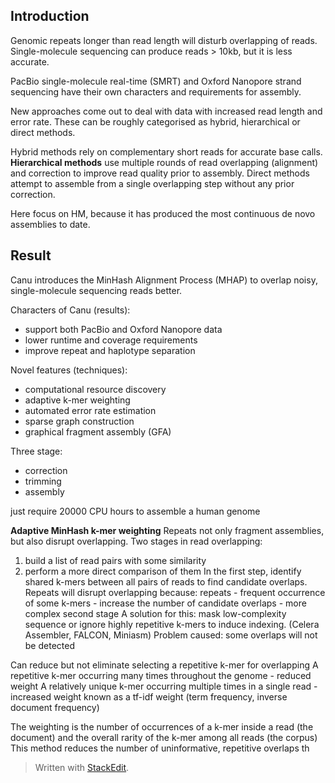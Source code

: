## Introduction
Genomic repeats longer than read length will disturb overlapping of reads. Single-molecule sequencing can produce reads > 10kb, but it is less accurate.

PacBio single-molecule real-time (SMRT) and Oxford Nanopore strand sequencing have their own characters and requirements for assembly. 

New approaches come out to deal with data with increased read length and error rate. These can be roughly categorised as hybrid, hierarchical or direct methods.

Hybrid methods rely on complementary short reads for accurate base calls.
**Hierarchical methods** use multiple rounds of read  overlapping (alignment) and correction to improve read quality prior to assembly.
Direct methods attempt to assemble from a single overlapping step without any prior correction.

Here focus on HM, because it has produced the most continuous de novo assemblies to date.

## Result
Canu introduces the MinHash Alignment Process (MHAP) to overlap noisy, single-molecule sequencing reads better.

Characters of Canu (results):
- support both PacBio and Oxford Nanopore data
- lower runtime and coverage requirements
- improve repeat and haplotype separation

Novel features (techniques):
- computational resource discovery
- adaptive k-mer weighting
- automated error rate estimation
- sparse graph construction
- graphical fragment assembly (GFA)

Three stage:
- correction
- trimming
- assembly

just require 20000 CPU hours to assemble a human genome

**Adaptive MinHash k-mer weighting**
Repeats not only fragment assemblies, but also disrupt overlapping.
Two stages in read overlapping:
1. build a list of read pairs with some similarity
2. perform a more direct comparison of them
In the first step, identify shared k-mers between all pairs of reads to find candidate overlaps. Repeats will disrupt overlapping because: 
repeats - frequent occurrence of some k-mers - increase the number of candidate overlaps - more complex second stage
A solution for this: mask low-complexity sequence or ignore highly repetitive k-mers to induce indexing. (Celera Assembler, FALCON, Miniasm)
Problem caused: some overlaps will not be detected

Can reduce but not eliminate selecting a repetitive k-mer for overlapping
A repetitive k-mer occurring many times throughout the genome - reduced weight 
A relatively unique k-mer occurring multiple times in a single read - increased weight 
known as a tf-idf weight (term frequency, inverse document frequency)

The weighting is the number of occurrences of a k-mer inside a read (the document) and the overall rarity of the k-mer among all reads (the corpus)
This method reduces the number of uninformative, repetitive overlaps th
> Written with [StackEdit](https://stackedit.io/).
<!--stackedit_data:
eyJoaXN0b3J5IjpbMTAzNzE4MDcwLDUzMTkxNDMzOCwzNTAxOD
c0OTcsMTA3MjI2NjcxNCwyMDU5MDcyMTIyLC05NTExNDY5NjAs
LTEzNDEzMDE0NDksLTE1ODkwNjM1MDAsMTY4Mzk5MjE0NiwtMz
A4MzExXX0=
-->